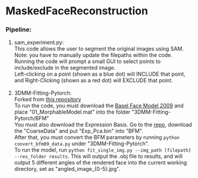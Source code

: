 # MaskedFaceReconstruction
### Pipeline:
1. sam_experiment.py:<br>
This code allows the user to segment the original images using SAM.<br>
Note: you have to manually update the filepaths within the code.<br>
Running the code will prompt a small GUI to select points to include/exclude in the segmented image.<br>
Left-clicking on a point (shown as a blue dot) will INCLUDE that point, and Right-Clicking (shown as a red dot) will EXCLUDE that point.
<br><br>
2. 3DMM-Fitting-Pytorch: <br>
Forked from [this repository](https://github.com/ascust/3DMM-Fitting-Pytorch/tree/master)<br>
To run the code, you must download the [Basel Face Model 2009](https://faces.dmi.unibas.ch/bfm/index.php?nav=1-2&id=downloads) and place "01_MorphableModel.mat" into the folder "3DMM-Fitting-Pytorch/BFM"<br>
You must also download the Expression Basis. Go to the [repo](https://github.com/Juyong/3DFace), download the "CoarseData" and put "Exp_Pca.bin" into "BFM".<br>
After that, you must convert the BFM parameters by running `python convert_bfm09_data.py` under "3DMM-Fitting-Pytorch".<br>
To run the model, run `python fit_single_img.py --img_path [filepath] --res_folder results`. This will output the .obj file to results, and will output 5 different angles of the rendered face into the current working directory, set as "angled_image_{0-5}.jpg".
